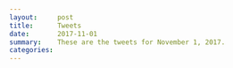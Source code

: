 ```yaml
---
layout:     post
title:      Tweets
date:       2017-11-01
summary:    These are the tweets for November 1, 2017.
categories:
---
```


